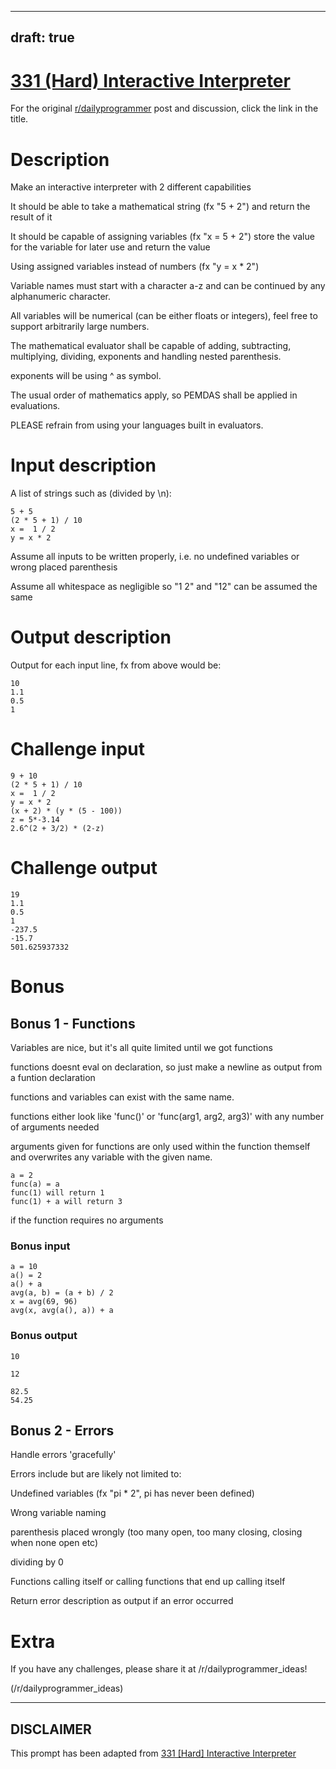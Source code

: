 ---
draft: true
----

# [331 (Hard) Interactive Interpreter](https://www.reddit.com/r/dailyprogrammer/comments/7096nu/20170915_challenge_331_hard_interactive/)

For the original [r/dailyprogrammer](https://www.reddit.com/r/dailyprogrammer/) post and discussion, click the link in the title.

# Description
Make an interactive interpreter with 2 different capabilities

It should be able to take a mathematical string (fx "5 + 2") and return the result of it

It should be capable of assigning variables (fx "x = 5 + 2") store the value for the variable for later use and return the value

Using assigned variables instead of numbers (fx "y = x * 2")

Variable names must start with a character a-z and can be continued by any alphanumeric character.

All variables will be numerical (can be either floats or integers), feel free to support arbitrarily large numbers.

The mathematical evaluator shall be capable of adding, subtracting, multiplying, dividing, exponents and handling nested parenthesis.

exponents will be using ^ as symbol.

The usual order of mathematics apply, so PEMDAS shall be applied in evaluations.

PLEASE refrain from using your languages built in evaluators.

# Input description
A list of strings such as (divided by \n):


```
5 + 5
(2 * 5 + 1) / 10
x =  1 / 2
y = x * 2
```
Assume all inputs to be written properly, i.e. no undefined variables or wrong placed parenthesis

Assume all whitespace as negligible so "1 2" and "12" can be assumed the same

# Output description
Output for each input line, fx from above would be:


```
10
1.1
0.5
1
```
# Challenge input

```
9 + 10
(2 * 5 + 1) / 10
x =  1 / 2
y = x * 2
(x + 2) * (y * (5 - 100))
z = 5*-3.14
2.6^(2 + 3/2) * (2-z)
```
# Challenge output

```
19
1.1
0.5
1
-237.5
-15.7
501.625937332
```
# Bonus
## Bonus 1 - Functions
Variables are nice, but it's all quite limited until we got functions

functions doesnt eval on declaration, so just make a newline as output from a funtion declaration

functions and variables can exist with the same name.

functions either look like 'func()' or 'func(arg1, arg2, arg3)' with any number of arguments needed

arguments given for functions are only used within the function themself and overwrites any variable with the given name.


```
a = 2
func(a) = a
func(1) will return 1
func(1) + a will return 3
```
if the function requires no arguments

### Bonus input

```
a = 10
a() = 2
a() + a
avg(a, b) = (a + b) / 2
x = avg(69, 96)
avg(x, avg(a(), a)) + a
```
### Bonus output

```
10

12

82.5
54.25
```
## Bonus 2 - Errors
Handle errors 'gracefully'

Errors include but are likely not limited to:

Undefined variables (fx "pi * 2", pi has never been defined)

Wrong variable naming

parenthesis placed wrongly (too many open, too many closing, closing when none open etc)

dividing by 0

Functions calling itself or calling functions that end up calling itself

Return error description as output if an error occurred

# Extra
If you have any challenges, please share it at /r/dailyprogrammer_ideas!

(/r/dailyprogrammer_ideas)

----
## **DISCLAIMER**
This prompt has been adapted from [331 [Hard] Interactive Interpreter](https://www.reddit.com/r/dailyprogrammer/comments/7096nu/20170915_challenge_331_hard_interactive/
)
